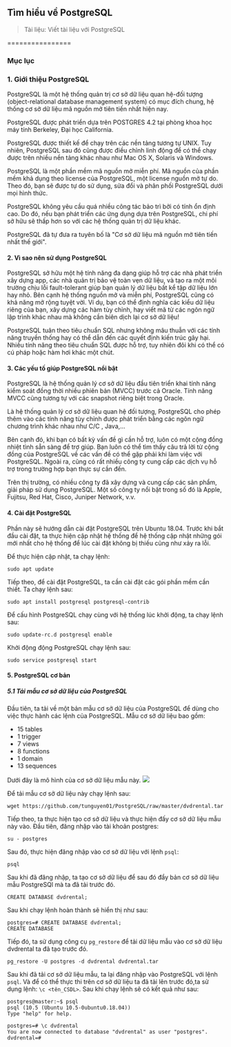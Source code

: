 ## Tìm hiểu về  PostgreSQL

> Tài liệu: Viết tài liệu với PostgreSQL

================

### Mục lục


### 1. Giới thiệu PostgreSQL

PostgreSQL là một hệ thống quản trị cơ sở dữ liệu quan hệ-đối tượng (object-relational database management system) có mục đích chung, hệ thống cơ sở dữ liệu mã nguồn mở tiên tiến nhất hiện nay.

PostgreSQL được phát triển dựa trên POSTGRES 4.2 tại phòng khoa học máy tính Berkeley, Đại học California.

PostgreSQL được thiết kế để chạy trên các nền tảng tương tự UNIX. Tuy nhiên, PostgreSQL sau đó cũng được điều chỉnh linh động để có thể chạy được trên nhiều nền tảng khác nhau như Mac OS X, Solaris và Windows.

PostgreSQL là một phần mềm mã nguồn mở miễn phí. Mã nguồn của phần mềm khả dụng theo license của PostgreSQL, một license nguồn mở tự do. Theo đó, bạn sẽ được tự do sử dụng, sửa đổi và phân phối PostgreSQL dưới mọi hình thức.

PostgreSQL không yêu cầu quá nhiều công tác bảo trì bởi có tính ổn định cao. Do đó, nếu bạn phát triển các ứng dụng dựa trên PostgreSQL, chi phí sở hữu sẽ thấp hơn so với các hệ thống quản trị dữ liệu khác.

PostgreSQL đã tự đưa ra tuyên bố là "Cơ sở dữ liệu mã nguồn mở tiên tiến nhất thế giới".


#### 2. Vì sao nên sử dụng PostgreSQL

PostgreSQL sở hữu một hệ tính năng đa dạng giúp hỗ trợ các nhà phát triển xây dựng app, các nhà quản trị bảo vệ toàn vẹn dữ liệu, và tạo ra một môi trường chịu lỗi fault-tolerant giúp bạn quản lý dữ liệu bất kể tập dữ liệu lớn hay nhỏ. Bên cạnh hệ thống nguồn mở và miễn phí, PostgreSQL cũng có khả năng mở rộng tuyệt vời. Ví dụ, bạn có thể định nghĩa các kiểu dữ liệu riêng của bạn, xây dựng các hàm tùy chỉnh, hay viết mã từ các ngôn ngữ lập trình khác nhau mà không cần biên dịch lại cơ sở dữ liệu!

PostgreSQL tuân theo tiêu chuẩn SQL nhưng không mâu thuẫn với các tính năng truyền thống hay có thể dẫn đến các quyết định kiến trúc gây hại. Nhiều tính năng theo tiêu chuẩn SQL được hỗ trợ, tuy nhiên đôi khi có thể có cú pháp hoặc hàm hơi khác một chút.

#### 3. Các yếu tố giúp PostgreSQL nổi bật

PostgreSQL là hệ thống quản lý cơ sở dữ liệu đầu tiên triển khai tính năng kiểm soát đồng thời nhiều phiên bản (MVCC) trước cả Oracle. Tính năng MVCC cũng tương tự với các snapshot riêng biệt trong Oracle.

Là hệ thống quản lý cơ sở dữ liệu quan hệ đối tượng, PostgreSQL cho phép thêm vào các tính năng tùy chỉnh được phát triển bằng các ngôn ngữ chương trình khác nhau như C/C , Java,...

Bên cạnh đó, khi bạn có bất kỳ vấn đề gì cần hỗ trợ, luôn có một cộng đồng nhiệt tình sẵn sàng để trợ giúp. Bạn luôn có thể tìm thấy câu trả lời từ cộng đồng của PostgreSQL về các vấn đề có thể gặp phải khi làm việc với PostgreSQL. Ngoài ra, cũng có rất nhiều công ty cung cấp các dịch vụ hỗ trợ trong trường hợp bạn thực sự cần đến.

Trên thị trường, có nhiều công ty đã xây dựng và cung cấp các sản phẩm, giải pháp sử dụng PostgreSQL. Một số công ty nổi bật trong số đó là Apple, Fujitsu, Red Hat, Cisco, Juniper Network, v.v.

#### 4. Cài đặt PostgreSQL

Phần này sẽ hướng dẫn cài đặt PostgreSQL trên Ubuntu 18.04. Trước khi bắt đầu cài đặt, ta thực hiện cập nhật hệ thống để hệ thống cập nhật những gói mới nhất cho hệ thống để lúc cài đặt không bị thiếu cũng như xảy ra lỗi.

Để thực hiện cập nhật, ta chạy lệnh:
``` code
sudo apt update
```
Tiếp theo, để cài đặt PostgreSQL, ta cần cài đặt các gói phần mềm cần thiết. Ta chạy lệnh sau:
``` code
sudo apt install postgresql postgresql-contrib
```
Để cấu hình PostgreSQL chạy cùng với hệ thống lúc khởi động, ta chạy lệnh sau:
``` code
sudo update-rc.d postgresql enable
```
Khởi động động PostgreSQL chạy lệnh sau:

``` code
sudo service postgresql start
```

#### 5. PostgreSQL cơ bản

##### 5.1 Tải mẫu cơ sở dữ liệu của PostgreSQL

Đầu tiên, ta tải về một bản mẫu cơ sở dữ liệu của PostgreSQL để dùng cho việc thực hành các lệnh của PostgreSQL. Mẫu cơ sở dữ liệu bao gồm:
* 15 tables
* 1 trigger
* 7 views
* 8 functions
* 1 domain
* 13 sequences

Dưới đây là mô hình của cơ sở dữ liệu mẫu này.
<img src="https://imgur.com/WekNg0r.png">

Để tải mẫu cơ sở dữ liệu này chạy lệnh sau:
``` code
wget https://github.com/tunguyen01/PostgreSQL/raw/master/dvdrental.tar
```
Tiếp theo, ta thực hiện tạo cơ sở dữ liệu và thực hiện đấy cơ sở dữ liệu mẫu này vào. Đầu tiên, đăng nhập vào tài khoản postgres:

``` code
su - postgres
```
Sau đó, thực hiện đăng nhập vào cơ sở dữ liệu với lệnh ```psql```:
```
psql
```

Sau khi đã đăng nhập, ta tạo cơ sở dữ liệu để sau đó đẩy bản cơ sở dữ liệu mẫu PostgreSQl mà ta đã tải trước đó.

```
CREATE DATABASE dvdrental;
```

Sau khi chạy lệnh hoàn thành sẽ hiển thị như sau:

```
postgres=# CREATE DATABASE dvdrental;
CREATE DATABASE
```
Tiếp đó, ta sử dụng công cụ ```pg_restore``` để tải dữ liệu mẫu vào cơ sở dữ liệu dvdrental ta đã tạo trước đó.

```
pg_restore -U postgres -d dvdrental dvdrental.tar
```

Sau khi đã tải cơ sở dữ liệu mẫu, ta lại đăng nhập vào PostgreSQL với lệnh ```psql```. Và để có thể thực thi trên cơ sở dữ liệu ta đã tải lên trước đó,ta sử dụng lệnh: ``` \c <tên_CSDL> ```. Sau khi chạy lệnh sẽ có kết quả như sau:
```
postgres@master:~$ psql
psql (10.5 (Ubuntu 10.5-0ubuntu0.18.04))
Type "help" for help.

postgres=# \c dvdrental
You are now connected to database "dvdrental" as user "postgres".
dvdrental=#
```
